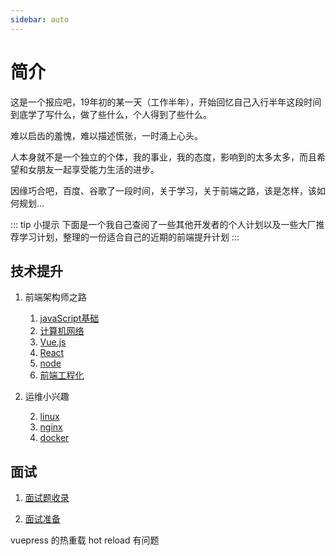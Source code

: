 ```yaml
---
sidebar: auto
---
```


# 简介

这是一个报应吧，19年初的某一天（工作半年），开始回忆自己入行半年这段时间到底学了写什么，做了些什么，个人得到了些什么。

难以启齿的羞愧，难以描述慌张，一时涌上心头。

人本身就不是一个独立的个体，我的事业，我的态度，影响到的太多太多，而且希望和女朋友一起享受能力生活的进步。

因缘巧合吧，百度、谷歌了一段时间，关于学习，关于前端之路，该是怎样，该如何规划...

::: tip 小提示
下面是一个我自己查阅了一些其他开发者的个人计划以及一些大厂推荐学习计划，整理的一份适合自己的近期的前端提升计划
:::

## 技术提升

1. 前端架构师之路

    1. [javaScript基础](/pages/technology/architect/base/)
    2. [计算机网络](/pages/technology/architect/network/)
    2. [Vue.js](/pages/technology/architect/vue/)
    2. [React](/pages/technology/architect/react/)
    2. [node](/pages/technology/architect/node/)
    2. [前端工程化](/pages/technology/architect/engineering/)
    
2. 运维小兴趣

    2. [linux](/pages/technology/architect/engineering/)
    2. [nginx](/pages/technology/architect/engineering/)
    2. [docker](/pages/technology/architect/engineering/)

## 面试

1. [面试题收录](/pages/interview/included/)

2. [面试准备](/pages/interview/plan/)

vuepress 的热重载 hot reload 有问题